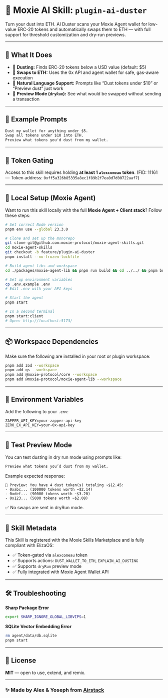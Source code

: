 # 🧠 Moxie AI Skill: `plugin-ai-duster`

Turn your dust into ETH.
AI Duster scans your Moxie Agent wallet for low-value ERC-20 tokens and
automatically swaps them to ETH — with full support for threshold customization
and dry-run previews.

---

## 🚀 What It Does

- 🧹 **Dusting:** Finds ERC-20 tokens below a USD value (default: $5)
- 🔄 **Swaps to ETH:** Uses the 0x API and agent wallet for safe, gas-aware execution
- 💬 **Natural Language Support:** Prompts like “Dust tokens under $10” or “Preview dust” just work
- 🧪 **Preview Mode (`dryRun`):** See what would be swapped without sending a transaction

---

## 💬 Example Prompts

```txt
Dust my wallet for anything under $5.
Swap all tokens under $10 into ETH.
Preview what tokens you'd dust from my wallet.
```

---

## 🔐 Token Gating

Access to this skill requires holding **at least 1 `alexcomeau` token**.
(FID: 11161 — Token address: `0xff5a326b85335a8ec1f89b2f7ea0d7d00722aaf7`)

---

## 🧪 Local Setup (Moxie Agent)

Want to run this skill locally with the full **Moxie Agent + Client stack**? Follow these steps:

```bash
# Set correct Node version
pnpm env use --global 23.3.0

# Clone and set up the monorepo
git clone git@github.com:moxie-protocol/moxie-agent-skills.git
cd moxie-agent-skills
git checkout -b feature/plugin-ai-duster
pnpm install --no-frozen-lockfile

# Build agent libs and workspace
cd ./packages/moxie-agent-lib && pnpm run build && cd ../../ && pnpm build

# Set up environment variables
cp .env.example .env
# Edit .env with your API keys

# Start the agent
pnpm start

# In a second terminal
pnpm start:client
# Open: http://localhost:5173/
```

---

## 📦 Workspace Dependencies

Make sure the following are installed in your root or plugin workspace:

```bash
pnpm add zod --workspace
pnpm add qs --workspace
pnpm add @moxie-protocol/core --workspace
pnpm add @moxie-protocol/moxie-agent-lib --workspace
```

---

## 🔑 Environment Variables

Add the following to your `.env`:

```env
ZAPPER_API_KEY=your-zapper-api-key
ZERO_EX_API_KEY=your-0x-api-key
```

---

## 🧪 Test Preview Mode

You can test dusting in dry run mode using prompts like:

```txt
Preview what tokens you’d dust from my wallet.
```

Example expected response:

```
🧪 Preview: You have 4 dust token(s) totaling ~$12.45:
- 0xabc... (100000 tokens worth ~$2.14)
- 0xdef... (90000 tokens worth ~$3.20)
- 0x123... (5000 tokens worth ~$2.08)
```

✅ No swaps are sent in dryRun mode.

---

## 🧠 Skill Metadata

This Skill is registered with the Moxie Skills Marketplace and is fully compliant with ElizaOS:

- ✅ Token-gated via `alexcomeau` token
- ✅ Supports actions: `DUST_WALLET_TO_ETH`, `EXPLAIN_AI_DUSTING`
- ✅ Supports `dryRun` preview mode
- ✅ Fully integrated with Moxie Agent Wallet API

---

## 🛠️ Troubleshooting

**Sharp Package Error**

```bash
export SHARP_IGNORE_GLOBAL_LIBVIPS=1
```

**SQLite Vector Embedding Error**

```bash
rm agent/data/db.sqlite
pnpm start
```

---

## 📄 License

**MIT** — open to use, extend, and remix.

---

### ✨ Made by Alex & Yoseph from [Airstack](https://airstack.xyz)
